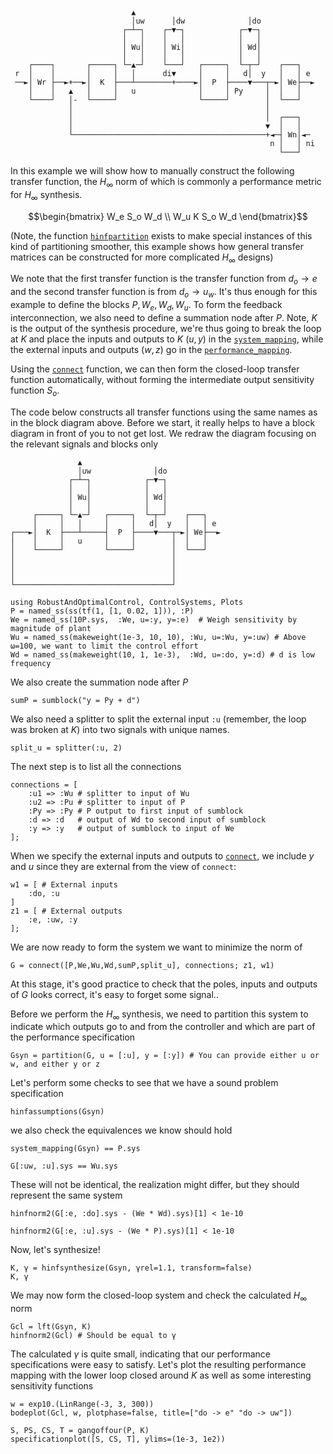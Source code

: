 ```
                           ▲
                           │uw      │dw              │do
                         ┌─┴─┐    ┌─▼─┐            ┌─▼─┐
                         │   │    │   │            │   │
                         │ Wu│    │ Wi│            │ Wd│
                         │   │    │   │            │   │
    ┌────┐       ┌─────┐ └─▲─┘    └───┘   ┌─────┐  └─┬─┘    ┌───┐
 r  │    │       │     │   │      di▼     │     │   d│  y   │   │ e
 ──►│ Wr ├──►+──►│  K  ├───┴────────+────►│  P  ├────▼───┬─►│ We├──►
    │    │   ▲   │     │   u              │     │ Py     │  │   │
    └────┘   │-  └─────┘                  └─────┘        │  └───┘
             │                                           │
             │                                           │  ┌───┐
             │                                           ▼  │   │
             └───────────────────────────────────────────+◄─┤ Wn│◄─
                                                          n │   │ ni
                                                            └───┘
```
In this example we will show how to manually construct the following transfer function, the $H_\infty$ norm of which is commonly a performance metric for $H_\infty$ synthesis.
```math
\begin{bmatrix}
W_e S_o W_d \\
W_u K S_o W_d
\end{bmatrix}
```
(Note, the function [`hinfpartition`](@ref) exists to make special instances of this kind of partitioning smoother, this example shows how general transfer matrices can be constructed for more complicated $H_\infty$ designs)

We note that the first transfer function is the transfer function from $d_o \rightarrow e$ and the second transfer function is from $d_o \rightarrow u_w$.
It's thus enough for this example to define the blocks $P,W_e,W_d,W_u$. To form the feedback interconnection, we also need to define a summation node after $P$. Note, $K$ is the output of the synthesis procedure, we're thus going to break the loop at $K$ and place the inputs and outputs to $K$ ($u, y$) in the [`system_mapping`](@ref), while the external inputs and outputs ($w, z$) go in the [`performance_mapping`](@ref).

Using the [`connect`](@ref) function, we can then form the closed-loop transfer function automatically, without forming the intermediate output sensitivity function $S_o$.

The code below constructs all transfer functions using the same names as in the block diagram above. Before we start, it really helps to have a block diagram in front of you to not get lost. We redraw the diagram focusing on the relevant signals and blocks only
```
               ▲
               │uw              │do
             ┌─┴─┐            ┌─▼─┐
             │   │            │   │
             │ Wu│            │ Wd│
             │   │            │   │
     ┌─────┐ └─▲─┘   ┌─────┐  └─┬─┘    ┌───┐
     │     │   │     │     │   d│  y   │   │ e
┌───►│  K  ├───┴─────┤  P  ├────▼───┬─►│ We├──►
│    │     │   u     │     │        │  │   │
│    └─────┘         └─────┘        │  └───┘
│                                   │
│                                   │
│                                   │
└───────────────────────────────────┘
```
```@example hinfcon
using RobustAndOptimalControl, ControlSystems, Plots
P = named_ss(ss(tf(1, [1, 0.02, 1])), :P)
We = named_ss(10P.sys,  :We, u=:y, y=:e)  # Weigh sensitivity by magnitude of plant
Wu = named_ss(makeweight(1e-3, 10, 10), :Wu, u=:Wu, y=:uw) # Above ω=100, we want to limit the control effort
Wd = named_ss(makeweight(10, 1, 1e-3),  :Wd, u=:do, y=:d) # d is low frequency
```
We also create the summation node after $P$
```@example hinfcon
sumP = sumblock("y = Py + d")
```

We also need a splitter to split the external input `:u` (remember, the loop was broken at $K$) into two signals with unique names. 
```@example hinfcon
split_u = splitter(:u, 2)
```

The next step is to list all the connections
```@example hinfcon
connections = [
    :u1 => :Wu # splitter to input of Wu
    :u2 => :Pu # splitter to input of P
    :Py => :Py # P output to first input of sumblock
    :d => :d   # output of Wd to second input of sumblock
    :y => :y   # output of sumblock to input of We
];
```

When we specify the external inputs and outputs to [`connect`](@ref), we include $y$ and $u$ since they are external from the view of `connect`:
```@example hinfcon
w1 = [ # External inputs
    :do, :u
]
z1 = [ # External outputs
    :e, :uw, :y
];
```

We are now ready to form the system we want to minimize the norm of
```@example hinfcon
G = connect([P,We,Wu,Wd,sumP,split_u], connections; z1, w1)
```
At this stage, it's good practice to check that the poles, inputs and outputs of $G$ looks correct, it's easy to forget some signal..

Before we perform the $H_\infty$ synthesis, we need to partition this system to indicate which outputs go to and from the controller and which are part of the performance specification
```@example hinfcon
Gsyn = partition(G, u = [:u], y = [:y]) # You can provide either u or w, and either y or z
```
Let's perform some checks to see that we have a sound problem specification
```@example hinfcon
hinfassumptions(Gsyn)
```
we also check the equivalences we know should hold
```@example hinfcon
system_mapping(Gsyn) == P.sys
```
```@example hinfcon
G[:uw, :u].sys == Wu.sys
```
These will not be identical, the realization might differ, but they should represent the same system
```@example hinfcon
hinfnorm2(G[:e, :do].sys - (We * Wd).sys)[1] < 1e-10
```
```@example hinfcon
hinfnorm2(G[:e, :u].sys - (We * P).sys)[1] < 1e-10
```

Now, let's synthesize!
```@example hinfcon
K, γ = hinfsynthesize(Gsyn, γrel=1.1, transform=false)
K, γ
```

We may now form the closed-loop system and check the calculated $H_\infty$ norm
```@example hinfcon
Gcl = lft(Gsyn, K)
hinfnorm2(Gcl) # Should be equal to γ
```
The calculated $\gamma$ is quite small, indicating that our performance specifications were easy to satisfy. Let's plot the resulting performance mapping with the lower loop closed around $K$ as well as some interesting sensitivity functions


```@example hinfcon
w = exp10.(LinRange(-3, 3, 300))
bodeplot(Gcl, w, plotphase=false, title=["do -> e" "do -> uw"])
```

```@example hinfcon
S, PS, CS, T = gangoffour(P, K)
specificationplot([S, CS, T], ylims=(1e-3, 1e2))
```
